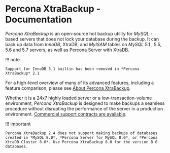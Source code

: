 # Percona XtraBackup - Documentation

*Percona XtraBackup* is an open-source hot backup utility for *MySQL* - based
servers that does not lock your database during the backup. It can back up data
from *InnoDB*, XtraDB, and *MyISAM* tables on *MySQL* 5.1 , 5.5, 5.6 and 5.7 servers, as well as Percona Server with XtraDB.

!!! note

    Support for InnoDB 5.1 builtin has been removed in *Percona XtraBackup* 2.1

For a high-level overview of many of its advanced features, including a feature
comparison, please see [About Percona XtraBackup](intro.md).

Whether it is a 24x7 highly loaded server or a low-transaction-volume
environment, *Percona XtraBackup* is designed to make backups a seamless
procedure without disrupting the performance of the server in a production
environment. [Commercial support contracts are available](https://www.percona.com/mysql-support/).

!!! important

    Percona XtraBackup 2.4 does not support making backups of databases created in *MySQL 8.0*, *Percona Server for MySQL 8.0*, or *Percona XtraDB Cluster 8.0*. Use Percona XtraBackup 8.0 for the version 8.0 databases.

